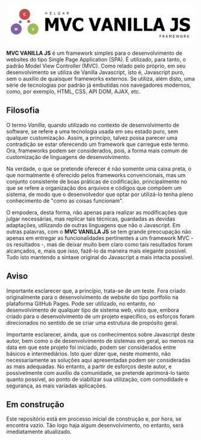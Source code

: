 <img src="mvc-vanilla-js-large-3.png" alt="MVC VANNILA MVC." style="text-align:center;"/>

<b>MVC VANILLA JS</b> é um framework simples para o desenvolvimento de websites do tipo Single Page Application (SPA). É utilizado, para tanto, o padrão Model View Controller (MVC). Como relado pelo próprio, em seu desenvolvimento se utiliza de Vanilla Javascript, isto é, Javascript puro, sem o auxílio de quaisquer frameworks externos. Se utiliza, além disto, uma série de tecnologias por padrão já embutidas nos navegadores modernos, como, por exemplo, HTML, CSS, API DOM, AJAX, etc.


## Filosofia

O termo <em>Vanilla</em>, quando utilizado no contexto de desenvolvimento de software, se refere a uma tecnologia usada em seu estado puro, sem qualquer customização. Assim, a princípo, talvez possa parecer uma contradição se estar oferecendo um framework que carregue este termo. Ora, frameworks podem ser considerados, pois, a forma mais comum de customização de linguagens de desenvolvimento.

Na verdade, o que se pretende oferecer é não somente uma caixa preta, o que normalmente é oferecido pelos frameworks convencionais, mas um conjunto consistente de boas práticas de codificação, principalmente no que se refere a organização dos arquivos e códigos que compõem um sistema, de modo que o desenvolvedor que optar por utilizá-lo tenha pleno conhecimento de "como as coisas funcionam".

O empodera, desta forma, não apenas para realizar as modificações que julgar necessárias, mas replicar tais técnicas, guardadas as devidas adaptações, utilizando de outras linguagens que não o Javascript. Em outras palavras, com o <b>MVC VANILLA JS</b> se tem grande preocupação não apenas em entregar as funcionalidades pertinentes a um framework MVC - os resultados -, mas de deixar muito bem claro como tais resultados foram alcançados, e, mais que isso, fazê-lo da maneira mais elegante possível. Tudo isto mantendo a sintaxe original do Javascript a mais intacta possível.

## Aviso
Importante esclarecer que, a princípio, trata-se de um teste. Fora criado originalmente para o desenvolvimento de website do tipo portfolio na plataforma GitHub Pages. Pode ser utilizado, no entanto, no desenvolvimento de qualquer tipo de sistema web, visto que, embora criado para o desenvolvimento de um projeto específico, os esforços foram direcionados no sentido de se criar uma estrutura de propósito geral.

Importante esclarecer, ainda,  que os conhecimentos sobre Javascript deste autor, bem como o de desenvolvimento de sistemas em geral, ao menos na data em que este projeto foi iniciado, podem ser considerados entre básicos e intermediários. Isto quer dizer que, neste momento, não necessariamente as soluções aqui apresentadas podem ser consideradas as mais adequadas. No entanto, a partir de esforços deste autor, e possívelmente com auxílio da comunidade, se pretende aprimorá-lo tanto quanto possível, ao ponto de viabilizar sua utilização, com comodidade e segurança, as mais variadas aplicações.

## Em construção

Este repositório está em processo inicial de construção e, por hora, se encontra vazio. Tão logo haja algum desenvolvimento, no entanto, será imediatamente atualizado.
